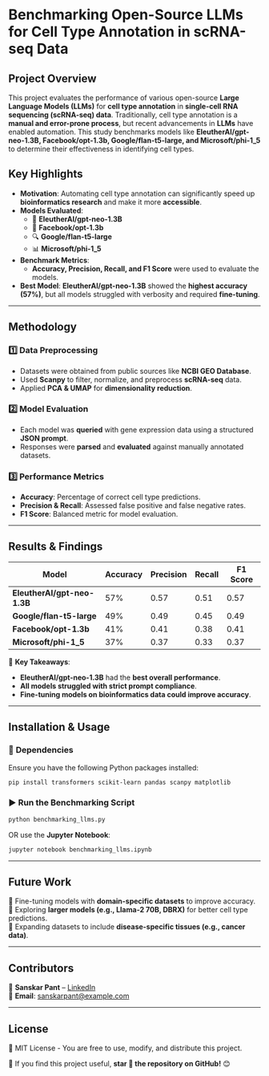 # **Benchmarking Open-Source LLMs for Cell Type Annotation in scRNA-seq Data**

## **Project Overview**
This project evaluates the performance of various open-source **Large Language Models (LLMs)** for **cell type annotation** in **single-cell RNA sequencing (scRNA-seq) data**. Traditionally, cell type annotation is a **manual and error-prone process**, but recent advancements in **LLMs** have enabled automation. This study benchmarks models like **EleutherAI/gpt-neo-1.3B, Facebook/opt-1.3b, Google/flan-t5-large, and Microsoft/phi-1_5** to determine their effectiveness in identifying cell types.

## **Key Highlights**
- **Motivation**: Automating cell type annotation can significantly speed up **bioinformatics research** and make it more **accessible**.  
- **Models Evaluated**:
  - 🧠 **EleutherAI/gpt-neo-1.3B**  
  - 🤖 **Facebook/opt-1.3b**  
  - 🔍 **Google/flan-t5-large**  
  - 📊 **Microsoft/phi-1_5**  
- **Benchmark Metrics**:
  - **Accuracy, Precision, Recall, and F1 Score** were used to evaluate the models.
- **Best Model**: **EleutherAI/gpt-neo-1.3B** showed the **highest accuracy (57%)**, but all models struggled with verbosity and required **fine-tuning**.

---

## **Methodology**
### 1️⃣ **Data Preprocessing**
- Datasets were obtained from public sources like **NCBI GEO Database**.
- Used **Scanpy** to filter, normalize, and preprocess **scRNA-seq** data.
- Applied **PCA & UMAP** for **dimensionality reduction**.

### 2️⃣ **Model Evaluation**
- Each model was **queried** with gene expression data using a structured **JSON prompt**.
- Responses were **parsed** and **evaluated** against manually annotated datasets.

### 3️⃣ **Performance Metrics**
- **Accuracy**: Percentage of correct cell type predictions.
- **Precision & Recall**: Assessed false positive and false negative rates.
- **F1 Score**: Balanced metric for model evaluation.

---

## **Results & Findings**
| Model                  | Accuracy | Precision | Recall | F1 Score |
|------------------------|----------|----------|--------|----------|
| **EleutherAI/gpt-neo-1.3B**  | 57%  | 0.57  | 0.51  | 0.57  |
| **Google/flan-t5-large**  | 49%  | 0.49  | 0.45  | 0.49  |
| **Facebook/opt-1.3b**  | 41%  | 0.41  | 0.38  | 0.41  |
| **Microsoft/phi-1_5**  | 37%  | 0.37  | 0.33  | 0.37  |

🔹 **Key Takeaways**:
- **EleutherAI/gpt-neo-1.3B** had the **best overall performance**.
- **All models struggled with strict prompt compliance**.
- **Fine-tuning models on bioinformatics data could improve accuracy**.

---

## **Installation & Usage**
### 📌 **Dependencies**
Ensure you have the following Python packages installed:
```bash
pip install transformers scikit-learn pandas scanpy matplotlib
```

### ▶️ **Run the Benchmarking Script**
```bash
python benchmarking_llms.py
```
OR use the **Jupyter Notebook**:
```bash
jupyter notebook benchmarking_llms.ipynb
```

---

## **Future Work**
🔹 Fine-tuning models with **domain-specific datasets** to improve accuracy.  
🔹 Exploring **larger models (e.g., Llama-2 70B, DBRX)** for better cell type predictions.  
🔹 Expanding datasets to include **disease-specific tissues (e.g., cancer data)**.  

---

## **Contributors**
👤 **Sanskar Pant** – [LinkedIn](www.linkedin.com/in/sanskar-pant-44b3801ab)  
📧 **Email**: sanskarpant@example.com  

---

## **License**
📜 MIT License - You are free to use, modify, and distribute this project.  

🚀 If you find this project useful, **star 🌟 the repository on GitHub!** 😊  
